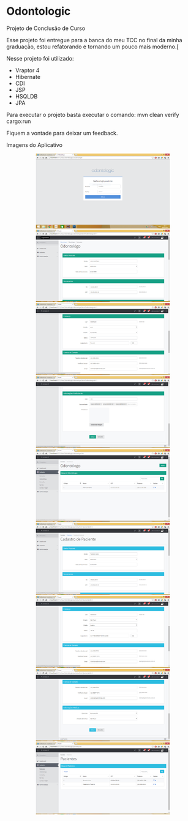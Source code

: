 ﻿# Odontologic
Projeto de Conclusão de Curso

Esse projeto foi entregue para a banca do meu TCC no final da minha graduação, estou refatorando e tornando um pouco mais moderno.[

Nesse projeto foi utilizado:
* Vraptor 4
* Hibernate
* CDI
* JSP
* HSQLDB
* JPA

Para executar o projeto basta executar o comando:
mvn clean verify cargo:run

Fiquem a vontade para deixar um feedback.

Imagens do Aplicativo
<p align="center">
  <img src="https://raw.githubusercontent.com/alanlviana/odontologic/master/prints/login_01.png" width="350"/>
  <img src="https://github.com/alanlviana/odontologic/blob/master/prints/odontologo_form_01.png?raw=true" width="350"/>
  <img src="https://raw.githubusercontent.com/alanlviana/odontologic/master/prints/odontologo_form_02.png" width="350"/>
  <img src="https://raw.githubusercontent.com/alanlviana/odontologic/master/prints/odontologo_form_03.png" width="350"/>
  <img src="https://raw.githubusercontent.com/alanlviana/odontologic/master/prints/odontologo_list_01.png" width="350"/>

  <img src="https://raw.githubusercontent.com/alanlviana/odontologic/master/prints/paciente_form_01.png" width="350"/>
  <img src="https://raw.githubusercontent.com/alanlviana/odontologic/master/prints/paciente_form_02.png" width="350"/>
  <img src="https://raw.githubusercontent.com/alanlviana/odontologic/master/prints/paciente_form_03.png" width="350"/>
  <img src="https://raw.githubusercontent.com/alanlviana/odontologic/master/prints/paciente_list_01.png" width="350"/>

</p>
